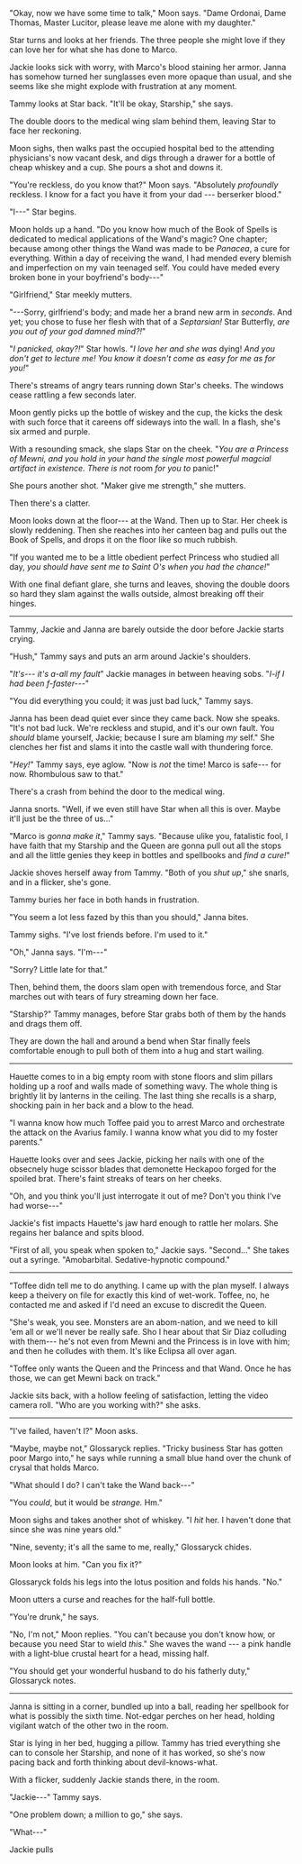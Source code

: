 "Okay, now we have some time to talk," Moon says. "Dame Ordonai, Dame Thomas, Master Lucitor, please
leave me alone with my daughter."

Star turns and looks at her friends. The three people she might love if they can love
her for what she has done to Marco.

Jackie looks sick with worry, with Marco's blood staining her armor. Janna has somehow
turned her sunglasses even more opaque than usual, and she seems like she might explode
with frustration at any moment.

Tammy looks at Star back. "It'll be okay, Starship," she says.

The double doors to the medical wing slam behind them, leaving Star to face her reckoning.

Moon sighs, then walks past the occupied hospital bed to the attending physicians's now
vacant desk, and digs through
a drawer for a bottle of cheap whiskey and a cup. She pours a shot and downs it.

"You're reckless, do you know that?" Moon says. "Absolutely _profoundly_ reckless. I know
for a fact you have it from your dad --- berserker blood."

"I---" Star begins.

Moon holds up a hand. "Do you know how much of the Book of Spells is dedicated to
medical applications of the Wand's magic? One chapter; because among other things the Wand
was made to be _Panacea_, a cure for everything. Within a day of receiving the wand, I
had mended every blemish and imperfection on my vain teenaged self.
You could have meded every broken bone in your boyfriend's body---"

"Girlfriend," Star meekly mutters.

"---Sorry, girlfriend's body; and made her a brand new arm in _seconds_. And yet; you chose
to fuse her flesh with that of a _Septarsian!_ Star Butterfly, _are you out of your god damned
mind?!_"

"_I panicked, okay?!_" Star howls. "_I love her and she was_ dying! _And you don't get to
lecture me! You know it doesn't come as easy for me as for you!_"

There's streams of angry tears running down Star's cheeks.
The windows cease rattling a few seconds later.

Moon gently picks up the bottle of wiskey and the cup, the kicks the desk with such force
that it careens off sideways into the wall. In a flash, she's six armed and purple.

With a resounding smack, she slaps Star on the cheek. "_You are a Princess of Mewni, and
you hold in your hand the single most powerful magcial artifact in existence. There is
not_ room _for you to_ panic!"

She pours another shot. "Maker give me strength," she mutters.

Then there's a clatter.

Moon looks down at the floor--- at the Wand. Then up to Star. Her cheek is slowly reddening.
Then she reaches into her canteen bag and pulls out the Book of Spells, and drops it on the
floor like so much rubbish.

"If you wanted me to be a little obedient perfect Princess who studied all day,
_you should have sent me to Saint O's when you had the chance!_"

With one final defiant glare, she turns and leaves, shoving the double doors so hard they
slam against the walls outside, almost breaking off their hinges.

----

Tammy, Jackie and Janna are barely outside the door
before Jackie starts crying.

"Hush," Tammy says and puts an arm around Jackie's shoulders.

"_It's--- it's a-all my fault_" Jackie manages in between heaving sobs. "_I-if I had
been f-faster---_"

"You did everything you could; it was just bad luck," Tammy says.

Janna has been dead quiet ever since they came back. Now she speaks. "It's not bad luck.
We're reckless and stupid, and it's our own fault. You _should_ blame yourself, Jackie;
because I sure am blaming _my_ self."
She clenches her fist and slams it into the castle wall with thundering force.

"_Hey!_" Tammy says, eye aglow. "Now is _not_ the time! Marco is safe--- for now.
Rhombulous saw to that."

There's a crash from behind the door to the medical wing.

Janna snorts. "Well, if we even still have Star when all this is over. Maybe it'll just be the three of us..."

"Marco is _gonna make it_," Tammy says. "Because ulike you, fatalistic fool, I have faith that
my Starship and the Queen are gonna pull out all the stops and all the little genies they keep
in bottles and spellbooks and _find a cure!_"

Jackie shoves herself away from Tammy. "Both of you _shut up_," she snarls, and in a flicker,
she's gone.

Tammy buries her face in both hands in frustration.

"You seem a lot less fazed by this than you should," Janna bites.

Tammy sighs. "I've lost friends before. I'm used to it."

"Oh," Janna says. "I'm---"

"Sorry? Little late for that." 

Then, behind them, the doors slam open with tremendous force, and Star marches out with
tears of fury streaming down her face.

"Starship?" Tammy manages, before Star grabs both of them by the hands and drags them off.

They are down the hall and around a bend when Star finally feels comfortable enough to pull both
of them into a hug and start wailing.

----

Hauette comes to in a big empty room with stone floors and slim pillars holding up a roof and walls
made of something wavy. The whole thing is brightly lit by lanterns in the ceiling. The last thing she
recalls is a sharp, shocking pain in her back and a blow to the head.

"I wanna know how much Toffee paid you to arrest Marco and orchestrate the attack on the Avarius
family. I wanna know what you did to my foster parents."

Hauette looks over and sees Jackie, picking her nails with one of the obsecnely huge scissor blades
that demonette Heckapoo forged for the spoiled brat. There's faint streaks of tears on her cheeks.

"Oh, and you think you'll just interrogate it out of me? Don't you think I've had worse---"

Jackie's fist impacts Hauette's jaw hard enough to rattle her molars. She regains her balance
and spits blood.

"First of all, you speak when spoken to," Jackie says. "Second..."
She takes out a syringe. "Amobarbital. Sedative-hypnotic compound."

----

"Toffee didn tell me to do anything. I came up with the plan myself. I always keep a theivery
on file for exactly this kind of wet-work. Toffee, no, he contacted me and asked if I'd need
an excuse to discredit the Queen.

"She's weak, you see. Monsters are an abom-nation, and we need to kill 'em all or we'll never
be really safe. Sho I hear about that Sir Diaz colluding with them--- he's not even from
Mewni and the Princess is in love with him; and then he colludes with them. It's like
Eclipsa all over agan.

"Toffee only wants the Queen and the Princess and that Wand. Once he has those, we can
get Mewni back on track."

Jackie sits back, with a hollow feeling of satisfaction, letting the video camera roll.
"Who are you working with?" she asks.

----

"I've failed, haven't I?" Moon asks.

"Maybe, maybe not," Glossaryck replies. "Tricky business Star has gotten poor Margo into," he
says while running a small blue hand over the chunk of crysal that holds Marco.

"What should I do? I can't take the Wand back---" 

"You _could_, but it would be _strange._ Hm."

Moon sighs and takes another shot of whiskey. "I _hit_ her. I haven't done that since she was
nine years old."

"Nine, seventy; it's all the same to me, really," Glossaryck chides.

Moon looks at him. "Can you fix it?"

Glossaryck folds his legs into the lotus position and folds his hands. "No."

Moon utters a curse and reaches for the half-full bottle.

"You're drunk," he says.

"No, I'm not," Moon replies. "You can't because you don't know how, or because
you need Star to wield _this_." She waves the wand --- a pink handle with a light-blue
crustal heart for a head, missing half.

"You should get your wonderful husband to do his fatherly duty," Glossaryck notes.

----

Janna is sitting in a corner, bundled up into a ball, reading her spellbook for what is
possibly the sixth time. Not-edgar perches on her head, holding vigilant watch of the other
two in the room.

Star is lying in her bed, hugging a pillow. Tammy has tried everything she can to console
her Starship, and none of it has worked, so she's now pacing back and forth thinking about
devil-knows-what.

With a flicker, suddenly Jackie stands there, in the room.

"Jackie---" Tammy says.

"One problem down; a million to go," she says.

"What---"

Jackie pulls

